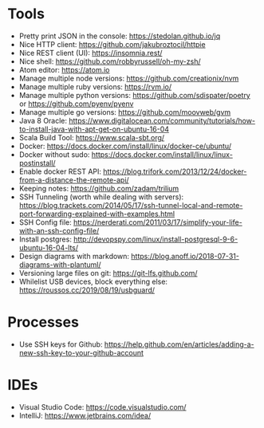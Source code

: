 
# Tools
- Pretty print JSON in the console: https://stedolan.github.io/jq
- Nice HTTP client: https://github.com/jakubroztocil/httpie
- Nice REST client (UI): https://insomnia.rest/
- Nice shell: https://github.com/robbyrussell/oh-my-zsh/
- Atom editor: https://atom.io
- Manage multiple node versions: https://github.com/creationix/nvm
- Manage multiple ruby versions: https://rvm.io/
- Manage multiple python versions: https://github.com/sdispater/poetry or https://github.com/pyenv/pyenv
- Manage multiple go versions: https://github.com/moovweb/gvm
- Java 8 Oracle: https://www.digitalocean.com/community/tutorials/how-to-install-java-with-apt-get-on-ubuntu-16-04
- Scala Build Tool: https://www.scala-sbt.org/
- Docker: https://docs.docker.com/install/linux/docker-ce/ubuntu/
- Docker without sudo: https://docs.docker.com/install/linux/linux-postinstall/
- Enable docker REST API: https://blog.trifork.com/2013/12/24/docker-from-a-distance-the-remote-api/
- Keeping notes: https://github.com/zadam/trilium
- SSH Tunneling (worth while dealing with servers): https://blog.trackets.com/2014/05/17/ssh-tunnel-local-and-remote-port-forwarding-explained-with-examples.html
- SSH Config file: https://nerderati.com/2011/03/17/simplify-your-life-with-an-ssh-config-file/
- Install postgres: http://devopspy.com/linux/install-postgresql-9-6-ubuntu-16-04-lts/
- Design diagrams with markdown: https://blog.anoff.io/2018-07-31-diagrams-with-plantuml/
- Versioning large files on git: https://git-lfs.github.com/
- Whilelist USB devices, block everything else: https://roussos.cc/2019/08/19/usbguard/

# Processes
- Use SSH keys for Github: https://help.github.com/en/articles/adding-a-new-ssh-key-to-your-github-account

# IDEs
- Visual Studio Code: https://code.visualstudio.com/
- IntelliJ: https://www.jetbrains.com/idea/
